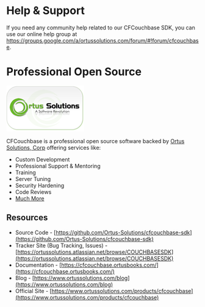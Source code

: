 # Help & Support
If you need any community help related to our CFCouchbase SDK, you can use our online help group at https://groups.google.com/a/ortussolutions.com/forum/#!forum/cfcouchbase.

# Professional Open Source
![Ortus Solutions, Corp](../images/ortussolutions_button.png)

CFCouchbase is a professional open source software backed by [Ortus Solutions, Corp](https://www.ortussolutions.com/products/cfcouchbase) offering services like:
* Custom Development
* Professional Support & Mentoring
* Training
* Server Tuning
* Security Hardening
* Code Reviews
* [Much More](https://www.ortussolutions.com/services)

## Resources

- Source Code - [https://github.com/Ortus-Solutions/cfcouchbase-sdk](https://github.com/Ortus-Solutions/cfcouchbase-sdk)
- Tracker Site (Bug Tracking, Issues) - [https://ortussolutions.atlassian.net/browse/COUCHBASESDK](https://ortussolutions.atlassian.net/browse/COUCHBASESDK)
- Documentation - [https://cfcouchbase.ortusbooks.com/](https://cfcouchbase.ortusbooks.com/)
- Blog - [https://www.ortussolutions.com/blog](https://www.ortussolutions.com/blog)
- Official Site - [https://www.ortussolutions.com/products/cfcouchbase](https://www.ortussolutions.com/products/cfcouchbase)
